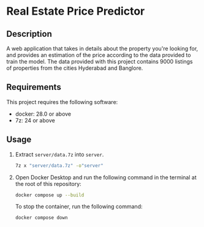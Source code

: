 # Real Estate Price Predictor

## Description

A web application that takes in details about the property you're looking for, and provides an estimation of the price according to the data provided to train the model. The data provided with this project contains 9000 listings of properties from the cities Hyderabad and Banglore.

## Requirements

This project requires the following software:

- docker: 28.0 or above
- 7z: 24 or above

## Usage

1. Extract `server/data.7z` into `server`.

   ```bash
   7z x "server/data.7z" -o"server"
   ```

2. Open Docker Desktop and run the following command in the terminal at the root of this repository:

   ```bash
   docker compose up --build
   ```

   To stop the container, run the following command:

   ```bash
   docker compose down
   ```
